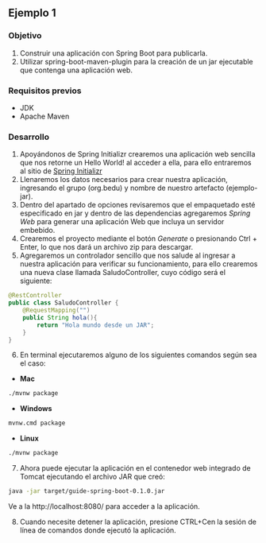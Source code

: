 ## Ejemplo 1

### Objetivo
1. Construir una aplicación con Spring Boot para publicarla.
2. Utilizar spring-boot-maven-plugin para la creación de un jar ejecutable que contenga una aplicación web.

### Requisitos previos
- JDK
- Apache Maven

### Desarrollo
1. Apoyándonos de Spring Initializr crearemos una aplicación web sencilla que nos retorne un Hello World! al acceder a ella, para ello entraremos al sitio de [Spring Initializr](https://start.spring.io/)
2. Llenaremos los datos necesarios para crear nuestra aplicación, ingresando el grupo (org.bedu) y nombre de nuestro artefacto (ejemplo-jar).
3. Dentro del apartado de opciones revisaremos que el empaquetado esté especificado en jar y dentro de las dependencias agregaremos _Spring Web_ para generar una aplicación Web que incluya un servidor embebido.
4. Crearemos el proyecto mediante el botón _Generate_ o presionando Ctrl + Enter, lo que nos dará un archivo zip para descargar.
5. Agregaremos un controlador sencillo que nos salude al ingresar a nuestra aplicación para verificar su funcionamiento, para ello crearemos una nueva clase llamada SaludoController, cuyo código será el siguiente:
```java
@RestController
public class SaludoController {
    @RequestMapping("")
    public String hola(){
        return "Hola mundo desde un JAR";
    }
}
```
6. En terminal ejecutaremos alguno de los siguientes comandos según sea el caso:

- **Mac**

```bash
./mvnw package
```
- **Windows**

```bash
mvnw.cmd package
```
- **Linux**

```bash
./mvnw package
```

7. Ahora puede ejecutar la aplicación en el contenedor web integrado de Tomcat ejecutando el archivo JAR que creó:

```bash
java -jar target/guide-spring-boot-0.1.0.jar
```

Ve a la http://localhost:8080/ para acceder a la aplicación.

8. Cuando necesite detener la aplicación, presione CTRL+Cen la sesión de línea de comandos donde ejecutó la aplicación.
